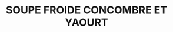 ---
uuid: 34313587-e2ba-44db-ba37-274158e820a8
title: SOUPE FROIDE CONCOMBRE ET YAOURT
draft: false
layout: recettes
type: entree
categories:
  - Soupe
auteur: Auré
regime:
  - sans-gluten
  - vegetarien
cuisson: Non
temperature: Froid
plate: 100
quantite_desc: un bol d'environ 225 ml par personne
check: Non
checkAlwaysOk: false
ingredients:
  legumes:
    - title: Oignon rouge
      quantite: 1.5
      unit: Kg
    - title: Concombre sans traitement
      quantite: 13
      unit: Kg
  lof: []
  frais:
    - title: Yaourt grec de vache
      quantite: 6
      unit: Kg
  epices:
    - title: Paprika
      quantite: 100
      unit: grammes
    - title: Menthe
      quantite: 3
      unit: bottes
      commentaire: service
    - title: Menthe
      quantite: 3
      unit: bottes
      commentaire: soupe
    - title: Bouillon de légume (sans gluten)
      quantite: 10
      unit: unité
  autres:
    - title: Eau
      quantite: 5
      unit: litre
preparation: >-
  Epépiner les concombres et les hacher grossièrement. Les réduire en purée au
  mixeur jusqu'à obtention d'une texture lisse. 


  Ajouter le yaourt grec, l'eau froide et les bouillons cubes délayés d'une un peu d'eau chaude. Mixer par brèves impulsions.


  Ciseler la menthe et l'ajouter à la soupe. Saler et poivrer au goût. \

  Bien mélanger.


  Placer au moins 2h au frais. Rectifier l'assaisonnement.


  Emincer très très finement les oignons rouges. Ciseler l'autre moitié de la menthe.


  Au service, verser une louche de soupe, parsemer de menthe, d'une pincée de paprika et d'oignon.
publishDate: 2024-05-27T22:14:00.000Z
---